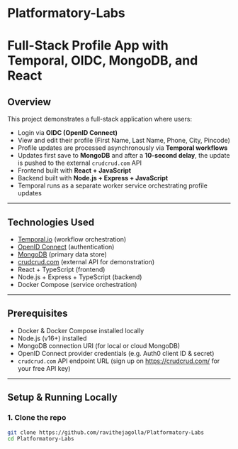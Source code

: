 # Platformatory-Labs
# Full-Stack Profile App with Temporal, OIDC, MongoDB, and React

## Overview

This project demonstrates a full-stack application where users:

- Login via **OIDC (OpenID Connect)**
- View and edit their profile (First Name, Last Name, Phone, City, Pincode)
- Profile updates are processed asynchronously via **Temporal workflows**
- Updates first save to **MongoDB** and after a **10-second delay**, the update is pushed to the external `crudcrud.com` API
- Frontend built with **React + JavaScript**
- Backend built with **Node.js + Express + JavaScript**
- Temporal runs as a separate worker service orchestrating profile updates

---

## Technologies Used

- [Temporal.io](https://temporal.io/) (workflow orchestration)
- [OpenID Connect](https://openid.net/connect/) (authentication)
- [MongoDB](https://www.mongodb.com/) (primary data store)
- [crudcrud.com](https://crudcrud.com/) (external API for demonstration)
- React + TypeScript (frontend)
- Node.js + Express + TypeScript (backend)
- Docker Compose (service orchestration)

---

## Prerequisites

- Docker & Docker Compose installed locally
- Node.js (v16+) installed
- MongoDB connection URI (for local or cloud MongoDB)
- OpenID Connect provider credentials (e.g. Auth0 client ID & secret)
- `crudcrud.com` API endpoint URL (sign up on https://crudcrud.com/ for your free API key)

---

## Setup & Running Locally

### 1. Clone the repo

```bash
git clone https://github.com/ravithejagolla/Platformatory-Labs
cd Platformatory-Labs
